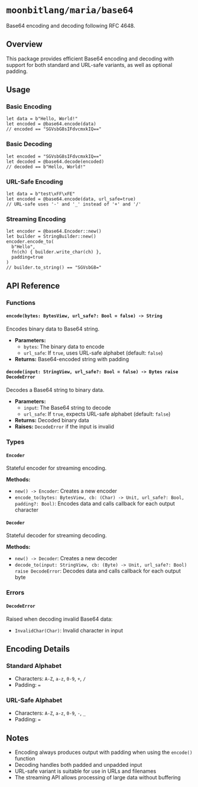 # `moonbitlang/maria/base64`

Base64 encoding and decoding following RFC 4648.

## Overview

This package provides efficient Base64 encoding and decoding with support for both standard and URL-safe variants, as well as optional padding.

## Usage

### Basic Encoding

```moonbit
let data = b"Hello, World!"
let encoded = @base64.encode(data)
// encoded == "SGVsbG8sIFdvcmxkIQ=="
```

### Basic Decoding

```moonbit
let encoded = "SGVsbG8sIFdvcmxkIQ=="
let decoded = @base64.decode(encoded)
// decoded == b"Hello, World!"
```

### URL-Safe Encoding

```moonbit
let data = b"test\xFF\xFE"
let encoded = @base64.encode(data, url_safe=true)
// URL-safe uses '-' and '_' instead of '+' and '/'
```

### Streaming Encoding

```moonbit
let encoder = @base64.Encoder::new()
let builder = StringBuilder::new()
encoder.encode_to(
  b"Hello",
  fn(ch) { builder.write_char(ch) },
  padding=true
)
// builder.to_string() == "SGVsbG8="
```

## API Reference

### Functions

#### `encode(bytes: BytesView, url_safe?: Bool = false) -> String`

Encodes binary data to Base64 string.

- **Parameters:**
  - `bytes`: The binary data to encode
  - `url_safe`: If `true`, uses URL-safe alphabet (default: `false`)
- **Returns:** Base64-encoded string with padding

#### `decode(input: StringView, url_safe?: Bool = false) -> Bytes raise DecodeError`

Decodes a Base64 string to binary data.

- **Parameters:**
  - `input`: The Base64 string to decode
  - `url_safe`: If `true`, expects URL-safe alphabet (default: `false`)
- **Returns:** Decoded binary data
- **Raises:** `DecodeError` if the input is invalid

### Types

#### `Encoder`

Stateful encoder for streaming encoding.

**Methods:**
- `new() -> Encoder`: Creates a new encoder
- `encode_to(bytes: BytesView, cb: (Char) -> Unit, url_safe?: Bool, padding?: Bool)`: Encodes data and calls callback for each output character

#### `Decoder`

Stateful decoder for streaming decoding.

**Methods:**
- `new() -> Decoder`: Creates a new decoder
- `decode_to(input: StringView, cb: (Byte) -> Unit, url_safe?: Bool) raise DecodeError`: Decodes data and calls callback for each output byte

### Errors

#### `DecodeError`

Raised when decoding invalid Base64 data:
- `InvalidChar(Char)`: Invalid character in input

## Encoding Details

### Standard Alphabet
- Characters: `A-Z`, `a-z`, `0-9`, `+`, `/`
- Padding: `=`

### URL-Safe Alphabet
- Characters: `A-Z`, `a-z`, `0-9`, `-`, `_`
- Padding: `=`

## Notes

- Encoding always produces output with padding when using the `encode()` function
- Decoding handles both padded and unpadded input
- URL-safe variant is suitable for use in URLs and filenames
- The streaming API allows processing of large data without buffering
